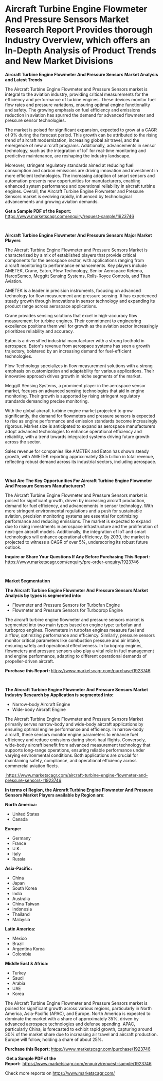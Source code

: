 <p><h1>Aircraft Turbine Engine Flowmeter And Pressure Sensors Market Research Report Provides thorough Industry Overview, which offers an In-Depth Analysis of Product Trends and New Market Divisions</h1></p><p><strong>Aircraft Turbine Engine Flowmeter And Pressure Sensors Market Analysis and Latest Trends</strong></p>
<p><p>The Aircraft Turbine Engine Flowmeter and Pressure Sensors market is integral to the aviation industry, providing critical measurements for the efficiency and performance of turbine engines. These devices monitor fuel flow rates and pressure variations, ensuring optimal engine functionality and safety. The growing emphasis on fuel efficiency and emissions reduction in aviation has spurred the demand for advanced flowmeter and pressure sensor technologies.</p><p>The market is poised for significant expansion, expected to grow at a CAGR of 9% during the forecast period. This growth can be attributed to the rising trend of aircraft modernization, increasing global air travel, and the emergence of new aircraft programs. Additionally, advancements in sensor technology, such as the integration of IoT for real-time monitoring and predictive maintenance, are reshaping the industry landscape. </p><p>Moreover, stringent regulatory standards aimed at reducing fuel consumption and carbon emissions are driving innovation and investment in more efficient technologies. The increasing adoption of smart sensors and automation presents new opportunities for manufacturers, enabling enhanced system performance and operational reliability in aircraft turbine engines. Overall, the Aircraft Turbine Engine Flowmeter and Pressure Sensors market is evolving rapidly, influenced by technological advancements and growing aviation demands.</p></p>
<p><strong>Get a Sample PDF of the Report:&nbsp;</strong> <a href="https://www.marketscagr.com/enquiry/request-sample/1923746?utm_campaign=1836&utm_medium=2&utm_source=Github&utm_content=ia&utm_term=14012025&utm_id=aircraft-turbine-engine-flowmeter-and-pressure-sensors">https://www.marketscagr.com/enquiry/request-sample/1923746</a></p>
<p>&nbsp;</p>
<p><strong>Aircraft Turbine Engine Flowmeter And Pressure Sensors Major Market Players</strong></p>
<p><p>The Aircraft Turbine Engine Flowmeter and Pressure Sensors Market is characterized by a mix of established players that provide critical components for the aerospace sector, with applications ranging from aircraft monitoring to performance enhancements. Key players include AMETEK, Crane, Eaton, Flow Technology, Senior Aerospace Ketema, HarcoSemco, Meggitt Sensing Systems, Rolls-Royce Controls, and Titan Aviation.</p><p>AMETEK is a leader in precision instruments, focusing on advanced technology for flow measurement and pressure sensing. It has experienced steady growth through innovations in sensor technology and expanding its product range across aerospace applications.</p><p>Crane provides sensing solutions that excel in high-accuracy flow measurement for turbine engines. Their commitment to engineering excellence positions them well for growth as the aviation sector increasingly prioritizes reliability and accuracy.</p><p>Eaton is a diversified industrial manufacturer with a strong foothold in aerospace. Eaton's revenue from aerospace systems has seen a growth trajectory, bolstered by an increasing demand for fuel-efficient technologies.</p><p>Flow Technology specializes in flow measurement solutions with a strong emphasis on customization and adaptability for various applications. Their innovative approach drives growth in niche segments of the market.</p><p>Meggitt Sensing Systems, a prominent player in the aerospace sensor market, focuses on advanced sensing technologies that aid in engine monitoring. Their growth is supported by rising stringent regulatory standards demanding precise monitoring.</p><p>With the global aircraft turbine engine market projected to grow significantly, the demand for flowmeters and pressure sensors is expected to rise as engine performance and emission standards become increasingly rigorous. Market size is anticipated to expand as aerospace manufacturers adopt advanced technologies to enhance operational efficiency and reliability, with a trend towards integrated systems driving future growth across the sector. </p><p>Sales revenue for companies like AMETEK and Eaton has shown steady growth, with AMETEK reporting approximately $5.5 billion in total revenue, reflecting robust demand across its industrial sectors, including aerospace.</p></p>
<p>&nbsp;</p>
<p><strong>What Are The Key Opportunities For Aircraft Turbine Engine Flowmeter And Pressure Sensors Manufacturers?</strong></p>
<p><p>The Aircraft Turbine Engine Flowmeter and Pressure Sensors market is poised for significant growth, driven by increasing aircraft production, demand for fuel efficiency, and advancements in sensor technology. With more stringent environmental regulations and a push for sustainable aviation, precision monitoring systems are essential for optimizing performance and reducing emissions. The market is expected to expand due to rising investments in aerospace infrastructure and the proliferation of next-gen aircraft models. Additionally, the integration of IoT and smart technologies will enhance operational efficiency. By 2030, the market is projected to witness a CAGR of over 5%, underscoring its robust future outlook.</p></p>
<p><strong>Inquire or Share Your Questions If Any Before Purchasing This Report:</strong> <a href="https://www.marketscagr.com/enquiry/pre-order-enquiry/1923746?utm_campaign=1836&utm_medium=2&utm_source=Github&utm_content=ia&utm_term=14012025&utm_id=aircraft-turbine-engine-flowmeter-and-pressure-sensors">https://www.marketscagr.com/enquiry/pre-order-enquiry/1923746</a></p>
<p>&nbsp;</p>
<p><strong>Market Segmentation</strong></p>
<p><strong>The Aircraft Turbine Engine Flowmeter And Pressure Sensors Market Analysis by types is segmented into:</strong></p>
<p><ul><li>Flowmeter and Pressure Sensors for Turbofan Engine</li><li>Flowmeter and Pressure Sensors for Turboprop Engine</li></ul></p>
<p><p>The aircraft turbine engine flowmeter and pressure sensors market is segmented into two main types based on engine type: turbofan and turboprop engines. Flowmeters in turbofan engines measure fuel and airflow, optimizing performance and efficiency. Similarly, pressure sensors monitor critical parameters like combustion pressure and air intake, ensuring safety and operational effectiveness. In turboprop engines, flowmeters and pressure sensors also play a vital role in fuel management and engine performance, adapting to different operational demands of propeller-driven aircraft.</p></p>
<p><strong>Purchase this Report:&nbsp;</strong><a href="https://www.marketscagr.com/purchase/1923746?utm_campaign=1836&utm_medium=2&utm_source=Github&utm_content=ia&utm_term=14012025&utm_id=aircraft-turbine-engine-flowmeter-and-pressure-sensors">https://www.marketscagr.com/purchase/1923746</a></p>
<p>&nbsp;</p>
<p><strong>The Aircraft Turbine Engine Flowmeter And Pressure Sensors Market Industry Research by Application is segmented into:</strong></p>
<p><ul><li>Narrow-body Aircraft Engine</li><li>Wide-body Aircraft Engine</li></ul></p>
<p><p>The Aircraft Turbine Engine Flowmeter and Pressure Sensors Market primarily serves narrow-body and wide-body aircraft applications by ensuring optimal engine performance and efficiency. In narrow-body aircraft, these sensors monitor engine parameters to enhance fuel efficiency and reduce emissions during short-haul flights. Conversely, wide-body aircraft benefit from advanced measurement technology that supports long-range operations, ensuring reliable performance under varying environmental conditions. Both applications are crucial for maintaining safety, compliance, and operational efficiency across commercial aviation fleets.</p></p>
<p><a href="https://www.marketscagr.com/aircraft-turbine-engine-flowmeter-and-pressure-sensors-r1923746?utm_campaign=1836&utm_medium=2&utm_source=Github&utm_content=ia&utm_term=14012025&utm_id=aircraft-turbine-engine-flowmeter-and-pressure-sensors">&nbsp;https://www.marketscagr.com/aircraft-turbine-engine-flowmeter-and-pressure-sensors-r1923746</a></p>
<p><strong>In terms of Region, the Aircraft Turbine Engine Flowmeter And Pressure Sensors Market Players available by Region are:</strong></p>
<p>
    <p> <strong> North America: </strong>
        <ul>
            <li>United States</li>
            <li>Canada</li>
        </ul>
        </p> 
    <p> <strong> Europe: </strong>
        <ul>
            <li>Germany</li>
            <li>France</li>
            <li>U.K.</li>
            <li>Italy</li>
            <li>Russia</li>
        </ul>
        </p> 
    <p> <strong> Asia-Pacific: </strong>
        <ul>
            <li>China</li>
            <li>Japan</li>
            <li>South Korea</li>
            <li>India</li>
            <li>Australia</li>
            <li>China Taiwan</li>
            <li>Indonesia</li>
            <li>Thailand</li>
            <li>Malaysia</li>
        </ul>
        </p> 
    <p> <strong> Latin America: </strong>
        <ul>
            <li>Mexico</li>
            <li>Brazil</li>
            <li>Argentina Korea</li>
            <li>Colombia</li>
        </ul>
        </p> 
    <p> <strong> Middle East & Africa: </strong>
        <ul>
            <li>Turkey</li>
            <li>Saudi</li>
            <li>Arabia</li>
            <li>UAE</li>
            <li>Korea</li>
        </ul>
    </p>
    </p>
<p><p>The Aircraft Turbine Engine Flowmeter and Pressure Sensors market is poised for significant growth across various regions, particularly in North America, Asia-Pacific (APAC), and Europe. North America is expected to dominate the market with a share of approximately 35%, driven by advanced aerospace technologies and defense spending. APAC, particularly China, is forecasted to exhibit rapid growth, capturing around 30% of the market share due to increasing air travel and aircraft production. Europe will follow, holding a share of about 25%.</p></p>
<p><strong>Purchase this Report: </strong><a href="https://www.marketscagr.com/purchase/1923746?utm_campaign=1836&utm_medium=2&utm_source=Github&utm_content=ia&utm_term=14012025&utm_id=aircraft-turbine-engine-flowmeter-and-pressure-sensors">https://www.marketscagr.com/purchase/1923746</a></p>
<p>&nbsp;<strong>Get a Sample PDF of the Report:&nbsp;&nbsp;</strong><a href="https://www.marketscagr.com/enquiry/request-sample/1923746?utm_campaign=1836&utm_medium=2&utm_source=Github&utm_content=ia&utm_term=14012025&utm_id=aircraft-turbine-engine-flowmeter-and-pressure-sensors">https://www.marketscagr.com/enquiry/request-sample/1923746</a></p>
<p><strong></strong></p>
<p>Check more reports on <a href="https://www.marketscagr.com/?utm_campaign=1836&utm_medium=2&utm_source=Github&utm_content=ia&utm_term=14012025&utm_id=aircraft-turbine-engine-flowmeter-and-pressure-sensors">https://www.marketscagr.com/</a></p>